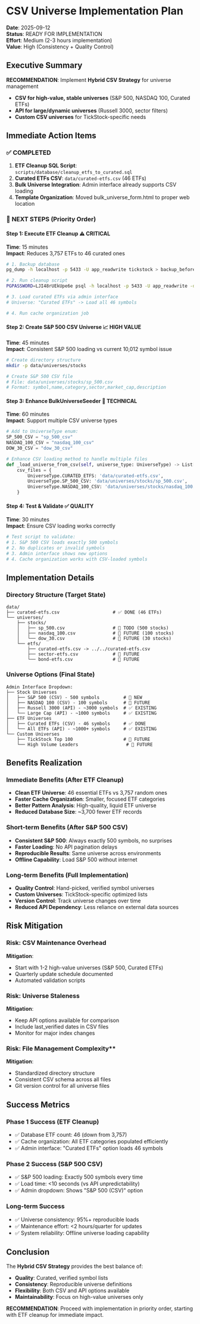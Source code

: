 # CSV Universe Implementation Plan

**Date**: 2025-09-12  
**Status**: READY FOR IMPLEMENTATION  
**Effort**: Medium (2-3 hours implementation)  
**Value**: High (Consistency + Quality Control)  

## Executive Summary

**RECOMMENDATION**: Implement **Hybrid CSV Strategy** for universe management
- **CSV for high-value, stable universes** (S&P 500, NASDAQ 100, Curated ETFs)  
- **API for large/dynamic universes** (Russell 3000, sector filters)
- **Custom CSV universes** for TickStock-specific needs

## Immediate Action Items

### ✅ **COMPLETED**
1. **ETF Cleanup SQL Script**: `scripts/database/cleanup_etfs_to_curated.sql`
2. **Curated ETFs CSV**: `data/curated-etfs.csv` (46 ETFs)
3. **Bulk Universe Integration**: Admin interface already supports CSV loading
4. **Template Organization**: Moved bulk_universe_form.html to proper web location

### 🚧 **NEXT STEPS** (Priority Order)

#### **Step 1: Execute ETF Cleanup** ⚠️ **CRITICAL**
**Time**: 15 minutes  
**Impact**: Reduces 3,757 ETFs to 46 curated ones

```bash
# 1. Backup database
pg_dump -h localhost -p 5433 -U app_readwrite tickstock > backup_before_etf_cleanup.sql

# 2. Run cleanup script
PGPASSWORD=LJI48rUEkUpe6e psql -h localhost -p 5433 -U app_readwrite -d tickstock -f scripts/database/cleanup_etfs_to_curated.sql

# 3. Load curated ETFs via admin interface
# Universe: "Curated ETFs" -> Load all 46 symbols

# 4. Run cache organization job
```

#### **Step 2: Create S&P 500 CSV Universe** 📈 **HIGH VALUE**
**Time**: 45 minutes  
**Impact**: Consistent S&P 500 loading vs current 10,012 symbol issue

```bash
# Create directory structure
mkdir -p data/universes/stocks

# Create S&P 500 CSV file
# File: data/universes/stocks/sp_500.csv
# Format: symbol,name,category,sector,market_cap,description
```

#### **Step 3: Enhance BulkUniverseSeeder** 🔧 **TECHNICAL**
**Time**: 60 minutes  
**Impact**: Support multiple CSV universe types

```python
# Add to UniverseType enum:
SP_500_CSV = "sp_500_csv"
NASDAQ_100_CSV = "nasdaq_100_csv" 
DOW_30_CSV = "dow_30_csv"

# Enhance CSV loading method to handle multiple files
def _load_universe_from_csv(self, universe_type: UniverseType) -> List[Dict[str, Any]]:
    csv_files = {
        UniverseType.CURATED_ETFS: 'data/curated-etfs.csv',
        UniverseType.SP_500_CSV: 'data/universes/stocks/sp_500.csv',
        UniverseType.NASDAQ_100_CSV: 'data/universes/stocks/nasdaq_100.csv'
    }
```

#### **Step 4: Test & Validate** ✅ **QUALITY**
**Time**: 30 minutes  
**Impact**: Ensure CSV loading works correctly

```python
# Test script to validate:
# 1. S&P 500 CSV loads exactly 500 symbols
# 2. No duplicates or invalid symbols  
# 3. Admin interface shows new options
# 4. Cache organization works with CSV-loaded symbols
```

## Implementation Details

### **Directory Structure** (Target State)
```
data/
├── curated-etfs.csv                    # ✅ DONE (46 ETFs)
└── universes/
    ├── stocks/
    │   ├── sp_500.csv                  # 🚧 TODO (500 stocks)
    │   ├── nasdaq_100.csv              # 🔮 FUTURE (100 stocks)
    │   └── dow_30.csv                  # 🔮 FUTURE (30 stocks)
    └── etfs/
        ├── curated-etfs.csv -> ../../curated-etfs.csv
        ├── sector-etfs.csv             # 🔮 FUTURE
        └── bond-etfs.csv               # 🔮 FUTURE
```

### **Universe Options** (Final State)
```
Admin Interface Dropdown:
├── Stock Universes
│   ├── S&P 500 (CSV) - 500 symbols         # 🚧 NEW
│   ├── NASDAQ 100 (CSV) - 100 symbols      # 🔮 FUTURE  
│   ├── Russell 3000 (API) - ~3000 symbols  # ✅ EXISTING
│   └── Large Cap (API) - ~1000 symbols     # ✅ EXISTING
├── ETF Universes
│   ├── Curated ETFs (CSV) - 46 symbols     # ✅ DONE
│   └── All ETFs (API) - ~1000+ symbols     # ✅ EXISTING
└── Custom Universes
    ├── TickStock Top 100                   # 🔮 FUTURE
    └── High Volume Leaders                  # 🔮 FUTURE
```

## Benefits Realization

### **Immediate Benefits** (After ETF Cleanup)
- **Clean ETF Universe**: 46 essential ETFs vs 3,757 random ones
- **Faster Cache Organization**: Smaller, focused ETF categories
- **Better Pattern Analysis**: High-quality, liquid ETF universe
- **Reduced Database Size**: ~3,700 fewer ETF records

### **Short-term Benefits** (After S&P 500 CSV)
- **Consistent S&P 500**: Always exactly 500 symbols, no surprises
- **Faster Loading**: No API pagination delays
- **Reproducible Results**: Same universe across environments
- **Offline Capability**: Load S&P 500 without internet

### **Long-term Benefits** (Full Implementation)
- **Quality Control**: Hand-picked, verified symbol universes
- **Custom Universes**: TickStock-specific optimized lists
- **Version Control**: Track universe changes over time  
- **Reduced API Dependency**: Less reliance on external data sources

## Risk Mitigation

### **Risk**: CSV Maintenance Overhead
**Mitigation**: 
- Start with 1-2 high-value universes (S&P 500, Curated ETFs)
- Quarterly update schedule documented
- Automated validation scripts

### **Risk**: Universe Staleness  
**Mitigation**:
- Keep API options available for comparison
- Include last_verified dates in CSV files
- Monitor for major index changes

### **Risk**: File Management Complexity**
**Mitigation**:
- Standardized directory structure  
- Consistent CSV schema across all files
- Git version control for all universe files

## Success Metrics

### **Phase 1 Success** (ETF Cleanup)
- ✅ Database ETF count: 46 (down from 3,757)  
- ✅ Cache organization: All ETF categories populated efficiently
- ✅ Admin interface: "Curated ETFs" option loads 46 symbols

### **Phase 2 Success** (S&P 500 CSV)
- ✅ S&P 500 loading: Exactly 500 symbols every time
- ✅ Load time: <10 seconds (vs API unpredictability)
- ✅ Admin dropdown: Shows "S&P 500 (CSV)" option

### **Long-term Success**
- ✅ Universe consistency: 95%+ reproducible loads
- ✅ Maintenance effort: <2 hours/quarter for updates
- ✅ System reliability: Offline universe loading capability

## Conclusion

The **Hybrid CSV Strategy** provides the best balance of:
- **Quality**: Curated, verified symbol lists
- **Consistency**: Reproducible universe definitions  
- **Flexibility**: Both CSV and API options available
- **Maintainability**: Focus on high-value universes only

**RECOMMENDATION**: Proceed with implementation in priority order, starting with ETF cleanup for immediate impact.
